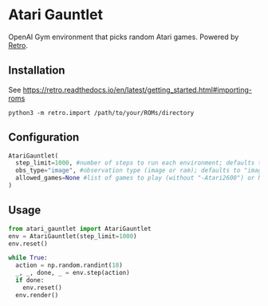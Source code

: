 # Atari Gauntlet
OpenAI Gym environment that picks random Atari games. Powered by [Retro](https://github.com/openai/retro).

## Installation
See https://retro.readthedocs.io/en/latest/getting_started.html#importing-roms
```
python3 -m retro.import /path/to/your/ROMs/directory
```

## Configuration
```python
AtariGauntlet(
  step_limit=1000, #number of steps to run each environment; defaults to None (infinite)
  obs_type="image", #observation type (image or ram); defaults to "image"
  allowed_games=None #list of games to play (without "-Atari2600") or None for all
)
```

## Usage
```python
from atari_gauntlet import AtariGauntlet
env = AtariGauntlet(step_limit=1000)
env.reset()

while True:
  action = np.random.randint(18)
  _, _, done, _ = env.step(action)
  if done:
    env.reset()
  env.render()
```

